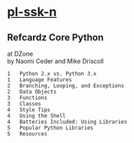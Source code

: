 # [pl-ssk-n](README.md)


## Refcardz Core Python
at DZone  
by Naomi Ceder and Mike Driscoll

```
1   Python 2.x vs. Python 3.x
1   Language Features
2   Branching, Looping, and Exceptions
2   Data Objects
3   Functions
3   Classes
4   Style Tips
4   Using the Shell
4   Batteries Included: Using Libraries
5   Popular Python Libraries
5   Resources
```

